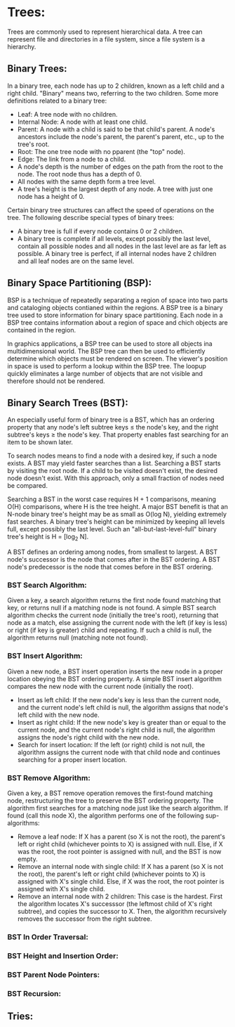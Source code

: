 # Trees:
Trees are commonly used to represent hierarchical data.
A tree can represent file and directories in a file system, since a file system is a hierarchy.

## Binary Trees:
In a binary tree, each node has up to 2 children, known as a left child and a right child.
"Binary" means two, referring to the two children.
Some more definitions related to a binary tree:
- Leaf: A tree node with no children.
- Internal Node: A node with at least one child.
- Parent: A node with a child is said to be that child's parent.
A node's ancestors include the node's parent, the parent's parent, etc., up to the tree's root.
- Root: The one tree node with no pparent (the "top" node).
- Edge: The link from a node to a child.
- A node's depth is the number of edges on the path from the root to the node.
The root node thus has a depth of 0.
- All nodes with the same depth form a tree level.
- A tree's height is the largest depth of any node.
A tree with just one node has a height of 0.

Certain binary tree structures can affect the speed of operations on the tree.
The following describe special types of binary trees:
- A binary tree is full if every node contains 0 or 2 children.
- A binary tree is complete if all levels, except possibly the last level, contain all possible nodes and all nodes in the last level are as far left as possible.
A binary tree is perfect, if all internal nodes have 2 children and all leaf nodes are on the same level.

## Binary Space Partitioning (BSP):
BSP is a technique of repeatedly separating a region of space into two parts and cataloging objects contianed within the regions.
A BSP tree is a binary tree used to store information for binary space partitioning.
Each node in a BSP tree contains information about a region of space and chich objects are contained in the region.

In graphics applications, a BSP tree can be used to store all objects ina multidimensional world.
The BSP tree can then be used to efficiently determine which objects must be rendered on screen.
The viewer's position in space is used to perform a lookup within the BSP tree.
The loopup quickly eliminates a large number of objects that are not visible and therefore should not be rendered.

## Binary Search Trees (BST):
An especially useful form of binary tree is a BST, which has an ordering property that any node's left subtree keys &le; the node's key, and the right subtree's keys &ge; the node's key.
That property enables fast searching for an item to be shown later.

To search nodes means to find a node with a desired key, if such a node exists.
A BST may yield faster searches than a list.
Searching a BST starts by visiting the root node.
If a child to be visited doesn't exist, the desired node doesn't exist.
With this approach, only a small fraction of nodes need be compared.

Searching a BST in the worst case requires H + 1 comparisons, meaning O(H) comparisons, where H is the tree height.
A major BST benefit is that an N-node binary tree's height may be as small as O(log N), yielding extremely fast searches.
A binary tree's height can be minimized by keeping all levels full, except possibly the last level.
Such an "all-but-last-level-full" binary tree's height is H = [log<sub>2</sub> N].

A BST defines an ordering among nodes, from smallest to largest.
A BST node's successor is the node that comes after in the BST ordering.
A BST node's predecessor is the node that comes before in the BST ordering.

### BST Search Algorithm:
Given a key, a search algorithm returns the first node found matching that key, or returns null if a matching node is not found.
A simple BST search algorithm checks the current node (initially the tree's root), returning that node as a match, else assigning the current node with the left (if key is less) or right (if key is greater) child and repeating.
If such a child is null, the algorithm returns null (matching note not found).

### BST Insert Algorithm:
Given a new node, a BST insert operation inserts the new node in a proper location obeying the BST ordering property.
A simple BST insert algorithm compares the new node with the current node (initially the root).
- Insert as left child: If the new node's key is less than the current node, and the current node's left child is null, the algorithm assigns that node's left child with the new node.
- Insert as right child: If the new node's key is greater than or equal to the current node, and the current node's right child is null, the algorithm assigns the node's right child with the new node.
- Search for insert location: If the left (or right) child is not null, the algorithm assigns the current node with that child node and continues searching for a proper insert location.

### BST Remove Algorithm:
Given a key, a BST remove operation removes the first-found matching node, restructuring the tree to preserve the BST ordering property.
The algorithm first searches for a matching node just like the search algorithm.
If found (call this node X), the algorithm performs one of the following sup-algorithms:
- Remove a leaf node: If X has a parent (so X is not the root), the parent's left or right child (whichever points to X) is assigned with null.
Else, if X was the root, the root pointer is assigned with null, and the BST is now empty.
- Remove an internal node with single child: If X has a parent (so X is not the root), the parent's left or right child (whichever points to X) is assigned with X's single child.
Else, if X was the root, the root pointer is assigned with X's single child.
- Remove an internal node with 2 children: This case is the hardest.
First the algorithm locates X's successsor (the leftmost child of X's right subtree), and copies the successor to X.
Then, the algorithm recursively removes the successor from the right subtree.

### BST In Order Traversal:

### BST Height and Insertion Order:

### BST Parent Node Pointers:

### BST Recursion:

## Tries:

